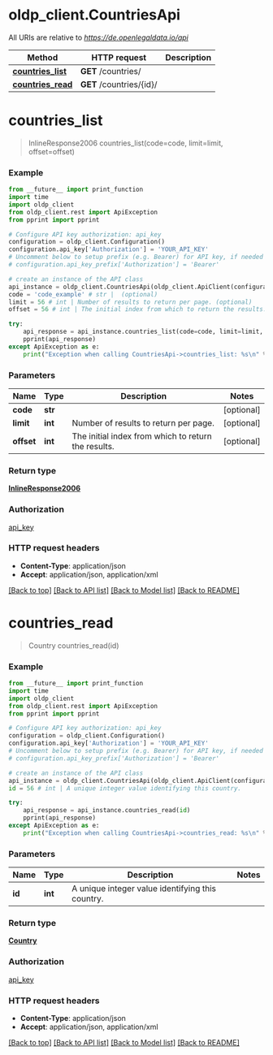 # oldp_client.CountriesApi

All URIs are relative to *https://de.openlegaldata.io/api*

Method | HTTP request | Description
------------- | ------------- | -------------
[**countries_list**](CountriesApi.md#countries_list) | **GET** /countries/ | 
[**countries_read**](CountriesApi.md#countries_read) | **GET** /countries/{id}/ | 


# **countries_list**
> InlineResponse2006 countries_list(code=code, limit=limit, offset=offset)





### Example
```python
from __future__ import print_function
import time
import oldp_client
from oldp_client.rest import ApiException
from pprint import pprint

# Configure API key authorization: api_key
configuration = oldp_client.Configuration()
configuration.api_key['Authorization'] = 'YOUR_API_KEY'
# Uncomment below to setup prefix (e.g. Bearer) for API key, if needed
# configuration.api_key_prefix['Authorization'] = 'Bearer'

# create an instance of the API class
api_instance = oldp_client.CountriesApi(oldp_client.ApiClient(configuration))
code = 'code_example' # str |  (optional)
limit = 56 # int | Number of results to return per page. (optional)
offset = 56 # int | The initial index from which to return the results. (optional)

try:
    api_response = api_instance.countries_list(code=code, limit=limit, offset=offset)
    pprint(api_response)
except ApiException as e:
    print("Exception when calling CountriesApi->countries_list: %s\n" % e)
```

### Parameters

Name | Type | Description  | Notes
------------- | ------------- | ------------- | -------------
 **code** | **str**|  | [optional] 
 **limit** | **int**| Number of results to return per page. | [optional] 
 **offset** | **int**| The initial index from which to return the results. | [optional] 

### Return type

[**InlineResponse2006**](InlineResponse2006.md)

### Authorization

[api_key](../README.md#api_key)

### HTTP request headers

 - **Content-Type**: application/json
 - **Accept**: application/json, application/xml

[[Back to top]](#) [[Back to API list]](../README.md#documentation-for-api-endpoints) [[Back to Model list]](../README.md#documentation-for-models) [[Back to README]](../README.md)

# **countries_read**
> Country countries_read(id)





### Example
```python
from __future__ import print_function
import time
import oldp_client
from oldp_client.rest import ApiException
from pprint import pprint

# Configure API key authorization: api_key
configuration = oldp_client.Configuration()
configuration.api_key['Authorization'] = 'YOUR_API_KEY'
# Uncomment below to setup prefix (e.g. Bearer) for API key, if needed
# configuration.api_key_prefix['Authorization'] = 'Bearer'

# create an instance of the API class
api_instance = oldp_client.CountriesApi(oldp_client.ApiClient(configuration))
id = 56 # int | A unique integer value identifying this country.

try:
    api_response = api_instance.countries_read(id)
    pprint(api_response)
except ApiException as e:
    print("Exception when calling CountriesApi->countries_read: %s\n" % e)
```

### Parameters

Name | Type | Description  | Notes
------------- | ------------- | ------------- | -------------
 **id** | **int**| A unique integer value identifying this country. | 

### Return type

[**Country**](Country.md)

### Authorization

[api_key](../README.md#api_key)

### HTTP request headers

 - **Content-Type**: application/json
 - **Accept**: application/json, application/xml

[[Back to top]](#) [[Back to API list]](../README.md#documentation-for-api-endpoints) [[Back to Model list]](../README.md#documentation-for-models) [[Back to README]](../README.md)

